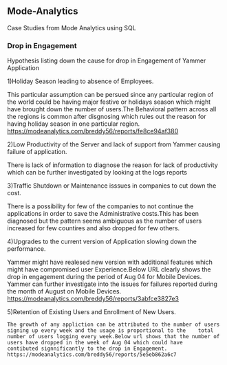 ## Mode-Analytics
Case Studies from Mode Analytics using SQL 

### Drop in Engagement 

 Hypothesis  listing down the cause for drop in Engagement of Yammer Application
 
 1)Holiday Season leading to absence of Employees.
   
   This particular assumption can be persued since any particular region of the world could be having major festive or holidays season   which might have brought down the number of users.The Behavioral pattern across all the regions is common after disgnosing which rules out the reason for having holiday season in one particular region.
   https://modeanalytics.com/breddy56/reports/fe8ce94af380
  
 2)Low Productivity of the Server and lack of support from Yammer causing failure of application.
  
  There is lack of information to diagnose the reason for lack of productivity which can be further investigated by looking at the logs reports
   
 3)Traffic Shutdown or Maintenance isssues in companies to cut down the cost.
   
   There is a possibility for  few of the companies to not continue the applications in order to save the Administrative costs.This has been diagnosed  but the pattern seems ambiguous as the number of users increased for few countires and also dropped for few others.
 
 4)Upgrades to the current version of Application slowing down the performance.
 
   Yammer might have realesed new version with additional features which might have compromised user Experience.Below URL clearly shows the drop in engagement during the period of Aug 04 for Mobile Devices. Yammer can further investigate into the issues for failures reported during the month of August on Mobile Devices.
   https://modeanalytics.com/breddy56/reports/3abfce3827e3
  
  
  5)Retention of Existing Users and Enrollment of New Users.
    
    The growth of any appliction can be attributed to the number of users signing up every week and the usage is proportional to the    total number of users logging every week.Below url shows that the number of users have dropped in the week of Aug 04 which could have        contibuted signnificantly to the drop in Engagement.
    https://modeanalytics.com/breddy56/reports/5e5eb862a6c7
    
    
    
    
    
    
    
    
    
    
    
    
    
